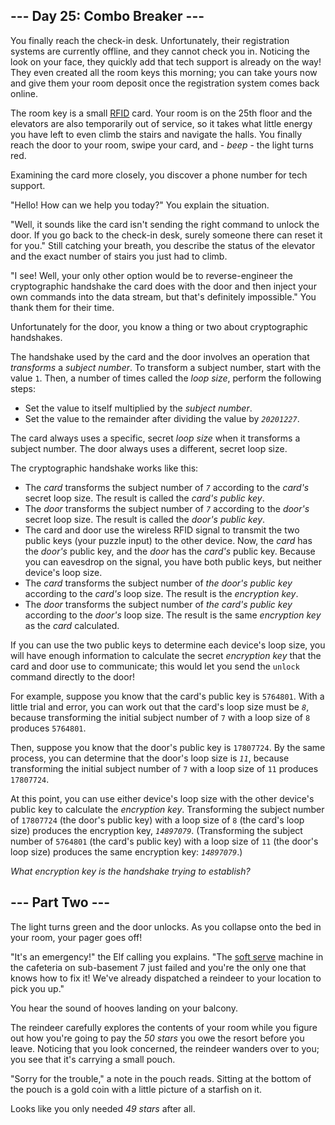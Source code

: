 ## --- Day 25: Combo Breaker ---

You finally reach the check-in desk. Unfortunately, their registration systems are currently offline, and they cannot check you in. Noticing the look on your face, they quickly add that tech support is already on the way! They even created all the room keys this morning; you can take yours now and give them your room deposit once the registration system comes back online.

The room key is a small <a href="https://en.wikipedia.org/wiki/Radio-frequency_identification" target="_blank">RFID</a> card. Your room is on the 25th floor and the elevators are also temporarily out of service, so it takes what little energy you have left to even climb the stairs and navigate the halls. You finally reach the door to your room, swipe your card, and - _beep_ - the light turns red.

Examining the card more closely, you discover a phone number for tech support.

"Hello! How can we help you today?" You explain the situation.

"Well, it sounds like the card isn't sending the right command to unlock the door. If you go back to the check-in desk, surely someone there can reset it for you." Still catching your breath, you describe the status of the elevator and the exact number of stairs you just had to climb.

"I see! Well, your only other option would be to reverse-engineer the cryptographic handshake the card does with the door and then inject your own commands into the data stream, but that's definitely impossible." You thank them for their time.

Unfortunately for the door, you know a thing or two about cryptographic handshakes.

The handshake used by the card and the door involves an operation that _transforms_ a _subject number_. To transform a subject number, start with the value `` 1 ``. Then, a number of times called the _loop size_, perform the following steps:

*   Set the value to itself multiplied by the _subject number_.
*   Set the value to the remainder after dividing the value by _`` 20201227 ``_.

The card always uses a specific, secret _loop size_ when it transforms a subject number. The door always uses a different, secret loop size.

The cryptographic handshake works like this:

*   The _card_ transforms the subject number of _`` 7 ``_ according to the _card's_ secret loop size. The result is called the _card's public key_.
*   The _door_ transforms the subject number of _`` 7 ``_ according to the _door's_ secret loop size. The result is called the _door's public key_.
*   The card and door use the wireless RFID signal to transmit the two public keys (your puzzle input) to the other device. Now, the _card_ has the _door's_ public key, and the _door_ has the _card's_ public key. Because you can eavesdrop on the signal, you have both public keys, but neither device's loop size.
*   The _card_ transforms the subject number of _the door's public key_ according to the _card's_ loop size. The result is the _encryption key_.
*   The _door_ transforms the subject number of _the card's public key_ according to the _door's_ loop size. The result is the same _encryption key_ as the _card_ calculated.

If you can use the two public keys to determine each device's loop size, you will have enough information to calculate the secret _encryption key_ that the card and door use to communicate; this would let you send the `` unlock `` command directly to the door!

For example, suppose you know that the card's public key is `` 5764801 ``. With a little trial and error, you can work out that the card's loop size must be _`` 8 ``_, because transforming the initial subject number of `` 7 `` with a loop size of `` 8 `` produces `` 5764801 ``.

Then, suppose you know that the door's public key is `` 17807724 ``. By the same process, you can determine that the door's loop size is _`` 11 ``_, because transforming the initial subject number of `` 7 `` with a loop size of `` 11 `` produces `` 17807724 ``.

At this point, you can use either device's loop size with the other device's public key to calculate the _encryption key_. Transforming the subject number of `` 17807724 `` (the door's public key) with a loop size of `` 8 `` (the card's loop size) produces the encryption key, _`` 14897079 ``_. (Transforming the subject number of `` 5764801 `` (the card's public key) with a loop size of `` 11 `` (the door's loop size) produces the same encryption key: _`` 14897079 ``_.)

_What encryption key is the handshake trying to establish?_

## --- Part Two ---

<span title="You notice the brand written on the side of the lock: Diffie, Hellman, and Merkle.">The light turns green and the door unlocks.</span> As you collapse onto the bed in your room, your pager goes off!

"It's an emergency!" the Elf calling you explains. "The <a href="https://en.wikipedia.org/wiki/Soft_serve" target="_blank">soft serve</a> machine in the cafeteria on sub-basement 7 just failed and you're the only one that knows how to fix it! We've already dispatched a reindeer to your location to pick you up."

You hear the sound of hooves landing on your balcony.

The reindeer carefully explores the contents of your room while you figure out how you're going to pay the <em class="star">50 stars</em> you owe the resort before you leave. Noticing that you look concerned, the reindeer wanders over to you; you see that it's carrying a small pouch.

"Sorry for the trouble," a note in the pouch reads. Sitting at the bottom of the pouch is a gold coin with a little picture of a starfish on it.

Looks like you only needed <em class="star">49 stars</em> after all.